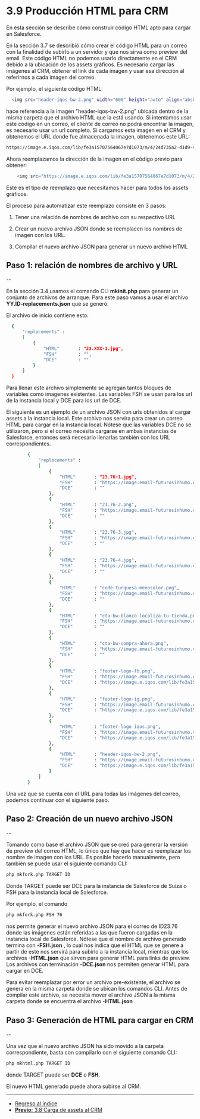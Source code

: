 # **3.9 Producción HTML para CRM**


En esta sección se describe cómo construir código HTML apto para cargar en Salesforce.

En la sección 3.7 se describió cómo crear el código HTML para un correo con la finalidad de subirlo a un servidor y que nos sirva como preview del email. Este código HTML no podemos usarlo directamente en el CRM debido a la ubicación de los assets gráficos. Es necesario cargar las imágenes al CRM, obtener el link de cada imagen y usar esa dirección al referirnos a cada imagen del correo. 

Por ejemplo, el siguiente código HTML:

  ```bash
    <img src="header-iqos-bw-2.png" width="600" height="auto" align="absbottom" alt="" style="outline: none; text-decoration: none; -ms-interpolation-mode: bicubic; display: block;margin:0;padding:0;border:0;">
  ```

hace referencia a la imagen "header-iqos-bw-2.png" ubicada dentro de la misma carpeta que el archivo HTML que la está usando. Si intentamos usar este código en un correo, el cliente de correo no podrá encontrar la imagen, es necesario usar un url completo. Si cargamos esta imagen en el CRM y obtenemos el URL donde fue almacenada la imagen, obtenemos este URL:

  ```bash
https://image.e.iqos.com/lib/fe3a15707564067e7d1073/m/4/24d735a2-d1d9-4b9c-b73b-e8aa9e1edced.png
  ```

Ahora reemplazamos la dirección de la imagen en el código previo para obtener:

  ```bash
      <img src="https://image.e.iqos.com/lib/fe3a15707564067e7d1073/m/4/24d735a2-d1d9-4b9c-b73b-e8aa9e1edced.png" width="600" height="auto" align="absbottom" alt="" style="outline: none; text-decoration: none; -ms-interpolation-mode: bicubic; display: block;margin:0;padding:0;border:0;">
  ```

Este es el tipo de reemplazo que necesitamos hacer para todos los assets gráficos.

El proceso para automatizar este reemplazo consiste en 3 pasos:

1. Tener una relación de nombres de archivo con su respectivo URL

2. Crear un nuevo archivo JSON donde se reemplacen los nombres de imagen con los URL.

3. Compilar el nuevo archivo JSON para generar un nuevo archivo HTML


## **Paso 1: relación de nombres de archivo y URL**
--

En la sección 3.4 usamos el comando CLI __mkinit.php__ para generar un conjunto de archivos de arranque. Para este paso vamos a usar el archivo **YY.ID-replacements.json** que se generó.

El archivo de inicio contiene esto:

  ```bash
    {
        "replacements" : 
        [
            {
                "HTML"       : "23.XXX-1.jpg",
                "FSH"        : "",
                "DCE"        : ""
            }
        ]
    }
  ```
Para llenar este archivo simplemente se agregan tantos bloques de variables como imagenes existentes. Las variables FSH se usan para los url de la instancia local y DCE para los url de DCE.

El siguiente es un ejemplo de un archivo JSON con urls obtenidos al cargar assets a la instancia local. Este archivo nos servira para crear un correo HTML para cargar en la instancia local.  Nótese que las variables DCE no se utilizaron, pero si el correo necesita cargarse en ambas instancias de Salesforce, entonces será necesario llenarlas también con los URL correspondientes.

```bash
        {
            "replacements" : 
            [
                {
                    "HTML"       : "23.76-1.jpg",
                    "FSH"        : "https://image.email-futurosinhumo.com/lib/fe42157175640478741574/m/1/02457c1c-98e6-4774-8a46-a080c17f58a3.jpg",
                    "DCE"        : ""
                },
                {
                    "HTML"       : "23.76-2.png",
                    "FSH"        : "https://image.email-futurosinhumo.com/lib/fe42157175640478741574/m/1/d3460b96-cf01-4866-ad1b-2aa45ea76016.png",
                    "DCE"        : ""
                },
                {
                    "HTML"       : "23.76-3.jpg",
                    "FSH"        : "https://image.email-futurosinhumo.com/lib/fe42157175640478741574/m/1/fca5366a-80c9-4802-89b0-41ad284d8ccf.jpg",
                    "DCE"        : ""
                },
                {
                    "HTML"       : "23.76-4.jpg",
                    "FSH"        : "https://image.email-futurosinhumo.com/lib/fe42157175640478741574/m/1/b4b33701-237d-4011-8aa4-2c08251e3300.jpg",
                    "DCE"        : ""
                },
                {
                    "HTML"       : "code-turquesa-menosolor.png",
                    "FSH"        : "https://image.email-futurosinhumo.com/lib/fe42157175640478741574/m/1/98393e09-133e-4271-a132-5ca56ab16394.png",
                    "DCE"        : ""
                },
                {
                    "HTML"       : "cta-bw-blanco-localiza-tu-tienda.png",
                    "FSH"        : "https://image.email-futurosinhumo.com/lib/fe42157175640478741574/m/1/54a3223f-bfd8-46cd-b68f-e86635bb881a.png",
                    "DCE"        : ""
                },
                {
                    "HTML"       : "cta-bw-compra-ahora.png",
                    "FSH"        : "https://image.email-futurosinhumo.com/lib/fe42157175640478741574/m/1/8ce55c07-cc71-44ba-a57d-56350b7b60da.png",
                    "DCE"        : ""
                },
                {
                    "HTML"       : "footer-logo-fb.png",
                    "FSH"        : "https://image.email-futurosinhumo.com/lib/fe42157175640478741574/m/2/01db0fc4-2d19-4b2c-8da0-25294b1d71d9.png",
                    "DCE"        : "https://image.e.iqos.com/lib/fe3a15707564067e7d1073/m/4/fca79aa7-a69a-4d8b-8d54-2734b3897b12.png"
                },
                {
                    "HTML"       : "footer-logo-ig.png",
                    "FSH"        : "https://image.email-futurosinhumo.com/lib/fe42157175640478741574/m/2/ff0a0b9e-4605-410e-8aaa-7ded92ac68f7.png",
                    "DCE"        : "https://image.e.iqos.com/lib/fe3a15707564067e7d1073/m/4/1e22d0f0-759b-4d1b-a43a-a7c7843ae742.png"
                },
                {
                    "HTML"       : "footer-logo-iqos.png",
                    "FSH"        : "https://image.email-futurosinhumo.com/lib/fe42157175640478741574/m/2/880793b6-bff4-4ca7-a074-c7dcbd9650db.png",
                    "DCE"        : "https://image.e.iqos.com/lib/fe3a15707564067e7d1073/m/4/3905730a-b8e5-4d82-bac7-bc792ec7da38.png"
                },
                {
                    "HTML"       : "header-iqos-bw-2.png",
                    "FSH"        : "https://image.email-futurosinhumo.com/lib/fe42157175640478741574/m/2/958050cd-c60b-46d5-a0e5-498d30f71575.png",
                    "DCE"        : "https://image.e.iqos.com/lib/fe3a15707564067e7d1073/m/4/24d735a2-d1d9-4b9c-b73b-e8aa9e1edced.png"
                }
            ]
        }
```

Una vez que se cuenta con el URL para todas las imágenes del correo, podemos continuar con el siguiente paso.

## **Paso 2: Creación de un nuevo archivo JSON**
--

Tomando como base el archivo JSON que se creó para generar la versión de preview del correo HTML, lo único que hay que hacer es reemplazar los nombre de imagen con los URL. Es posible hacerlo manualmente, pero también se puede usar el siguiente comando CLI:

```bash
php mkfork.php TARGET ID
```

Donde TARGET puede ser DCE para la instancia de Salesforce de Suiza o FSH para la instancia local de Salesforce.

Por ejemplo, el comando 

```bash
php mkfork.php FSH 76
```

nos permite generar el nuevo archivo JSON para el correo de ID23.76 donde las imágenes están referidas a las que fueron cargadas en la instancia local de Salesforce. Nótese que el nombre de archivo generado termina con __-FSH.json__ , lo cual nos indica que el HTML que se genere a partir de este nos servirá para subirlo a la instancia local, mientras que los archivos __-HTML.json__ que sirven para generar HTML para links de preview. Los archivos con terminación __-DCE.json__ nos permiten generar HTML para cargar en DCE.

Para evitar reemplazar por error un archivo pre-existente, el archivo se genera en la misma carpeta donde se ubican los comandos CLI. Antes de compilar este archivo, se necesita mover el archivo JSON a la misma carpeta donde se encuentra el archivo 
 __-HTML.json__


## **Paso 3: Generación de HTML para cargar en CRM**
--

Una vez que el nuevo archivo JSON ha sido movido a la carpeta correspondiente, basta con compilarlo con el siguiente comando CLI:

```bash
php mkhtml.php TARGET ID
```

donde TARGET puede ser __DCE__ o __FSH__.

El nuevo HTML generado puede ahora subirse al CRM.



___

* [Regreso al índice](README.md)
* [**Previo:** 3.8 Carga de assets al CRM](3_8_Carga_assets_CRM.md)
